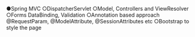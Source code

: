 ●Spring MVC
	○DispatcherServlet
	○Model, Controllers and ViewResolver
	○Forms DataBinding, Validation
	○Annotation based approach @RequestParam, @ModelAttribute, @SessionAttributes etc
	○Bootstrap to style the page